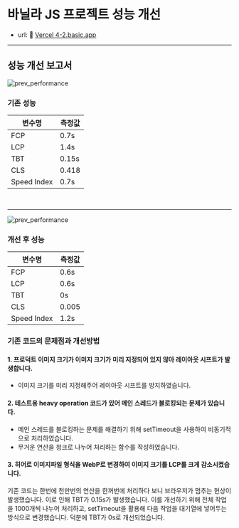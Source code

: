 # 바닐라 JS 프로젝트 성능 개선

- url: 🔗 [Vercel 4-2.basic.app](https://front-3rd-chapter4-2-basic-beryl.vercel.app/)

---

## 성능 개선 보고서

![prev_performance](https://artinfo.s3.ap-northeast-2.amazonaws.com/prod/upload/1710/images/20241124/original/3wqTosmbi_H.1732424869490.png)

### 기존 성능

| 변수명      | 측정값 |
| ----------- | ------ |
| FCP         | 0.7s   |
| LCP         | 1.4s   |
| TBT         | 0.15s  |
| CLS         | 0.418  |
| Speed Index | 0.7s   |

<br />

---

![prev_performance](https://artinfo.s3.ap-northeast-2.amazonaws.com/prod/upload/1710/images/20241128/original/E8JU7wSReQo.1732799969915.png)

### 개선 후 성능

| 변수명      | 측정값 |
| ----------- | ------ |
| FCP         | 0.6s   |
| LCP         | 0.6s   |
| TBT         | 0s     |
| CLS         | 0.005  |
| Speed Index | 1.2s   |

### 기존 코드의 문제점과 개선방법

#### 1. 프로덕트 이미지 크기가 이미지 크기가 미리 지정되어 있지 않아 레이아웃 시프트가 발생합니다.

- 이미지 크기를 미리 지정해주어 레이아웃 시프트를 방지하였습니다.

#### 2. 테스트용 heavy operation 코드가 있어 메인 스레드가 블로킹되는 문제가 있습니다.

- 메인 스레드를 블로킹하는 문제를 해결하기 위해 setTimeout을 사용하여 비동기적으로 처리하였습니다.
- 무거운 연산을 청크로 나누어 처리하는 함수를 작성하였습니다.

#### 3. 히어로 이미지파일 형식을 WebP로 변경하여 이미지 크기를 LCP를 크게 감소시켰습니다.

기존 코드는 한번에 천만번의 연산을 한꺼번에 처리하다 보니 브라우저가 멈추는 현상이 발생했습니다. 이로 인해 TBT가 0.15s가 발생했습니다. 이를 개선하기 위해 전체 작업을 1000개씩 나누어 처리하고, setTimeout을 활용해 다음 작업을 대기열에 넣어두는 방식으로 변경했습니다. 덕분에 TBT가 0s로 개선되었습니다.
